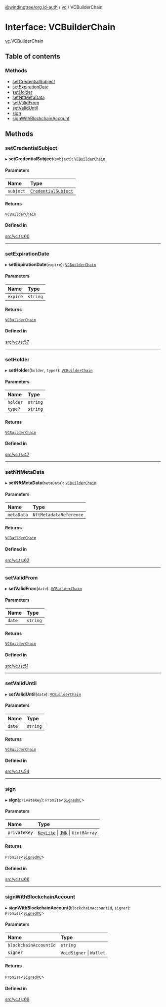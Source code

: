 [@windingtree/org.id-auth](../README.md) / [vc](../modules/vc.md) / VCBuilderChain

# Interface: VCBuilderChain

[vc](../modules/vc.md).VCBuilderChain

## Table of contents

### Methods

- [setCredentialSubject](vc.VCBuilderChain.md#setcredentialsubject)
- [setExpirationDate](vc.VCBuilderChain.md#setexpirationdate)
- [setHolder](vc.VCBuilderChain.md#setholder)
- [setNftMetaData](vc.VCBuilderChain.md#setnftmetadata)
- [setValidFrom](vc.VCBuilderChain.md#setvalidfrom)
- [setValidUntil](vc.VCBuilderChain.md#setvaliduntil)
- [sign](vc.VCBuilderChain.md#sign)
- [signWithBlockchainAccount](vc.VCBuilderChain.md#signwithblockchainaccount)

## Methods

### setCredentialSubject

▸ **setCredentialSubject**(`subject`): [`VCBuilderChain`](vc.VCBuilderChain.md)

#### Parameters

| Name | Type |
| :------ | :------ |
| `subject` | [`CredentialSubject`](vc.CredentialSubject.md) |

#### Returns

[`VCBuilderChain`](vc.VCBuilderChain.md)

#### Defined in

[src/vc.ts:60](https://github.com/kostysh/org.id-sdk/blob/8a83d95/packages/auth/src/vc.ts#L60)

___

### setExpirationDate

▸ **setExpirationDate**(`expire`): [`VCBuilderChain`](vc.VCBuilderChain.md)

#### Parameters

| Name | Type |
| :------ | :------ |
| `expire` | `string` |

#### Returns

[`VCBuilderChain`](vc.VCBuilderChain.md)

#### Defined in

[src/vc.ts:57](https://github.com/kostysh/org.id-sdk/blob/8a83d95/packages/auth/src/vc.ts#L57)

___

### setHolder

▸ **setHolder**(`holder`, `type?`): [`VCBuilderChain`](vc.VCBuilderChain.md)

#### Parameters

| Name | Type |
| :------ | :------ |
| `holder` | `string` |
| `type?` | `string` |

#### Returns

[`VCBuilderChain`](vc.VCBuilderChain.md)

#### Defined in

[src/vc.ts:47](https://github.com/kostysh/org.id-sdk/blob/8a83d95/packages/auth/src/vc.ts#L47)

___

### setNftMetaData

▸ **setNftMetaData**(`metaData`): [`VCBuilderChain`](vc.VCBuilderChain.md)

#### Parameters

| Name | Type |
| :------ | :------ |
| `metaData` | `NftMetadataReference` |

#### Returns

[`VCBuilderChain`](vc.VCBuilderChain.md)

#### Defined in

[src/vc.ts:63](https://github.com/kostysh/org.id-sdk/blob/8a83d95/packages/auth/src/vc.ts#L63)

___

### setValidFrom

▸ **setValidFrom**(`date`): [`VCBuilderChain`](vc.VCBuilderChain.md)

#### Parameters

| Name | Type |
| :------ | :------ |
| `date` | `string` |

#### Returns

[`VCBuilderChain`](vc.VCBuilderChain.md)

#### Defined in

[src/vc.ts:51](https://github.com/kostysh/org.id-sdk/blob/8a83d95/packages/auth/src/vc.ts#L51)

___

### setValidUntil

▸ **setValidUntil**(`date`): [`VCBuilderChain`](vc.VCBuilderChain.md)

#### Parameters

| Name | Type |
| :------ | :------ |
| `date` | `string` |

#### Returns

[`VCBuilderChain`](vc.VCBuilderChain.md)

#### Defined in

[src/vc.ts:54](https://github.com/kostysh/org.id-sdk/blob/8a83d95/packages/auth/src/vc.ts#L54)

___

### sign

▸ **sign**(`privateKey`): `Promise`<[`SignedVC`](vc.SignedVC.md)\>

#### Parameters

| Name | Type |
| :------ | :------ |
| `privateKey` | [`KeyLike`](../modules/keys.md#keylike) \| [`JWK`](keys.JWK.md) \| `Uint8Array` |

#### Returns

`Promise`<[`SignedVC`](vc.SignedVC.md)\>

#### Defined in

[src/vc.ts:66](https://github.com/kostysh/org.id-sdk/blob/8a83d95/packages/auth/src/vc.ts#L66)

___

### signWithBlockchainAccount

▸ **signWithBlockchainAccount**(`blockchainAccountId`, `signer`): `Promise`<[`SignedVC`](vc.SignedVC.md)\>

#### Parameters

| Name | Type |
| :------ | :------ |
| `blockchainAccountId` | `string` |
| `signer` | `VoidSigner` \| `Wallet` |

#### Returns

`Promise`<[`SignedVC`](vc.SignedVC.md)\>

#### Defined in

[src/vc.ts:69](https://github.com/kostysh/org.id-sdk/blob/8a83d95/packages/auth/src/vc.ts#L69)
